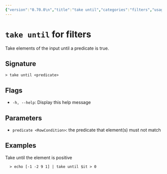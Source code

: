 ```yaml
---
{"version":"0.70.0\n","title":"take until","categories":"filters","usage":"Take elements of the input until a predicate is true.\n"}
---
```

<!-- THIS FILE IS GENERATED BY update_book_commands.cjs USING NUSHELL'S HELP COMMANDS.
REFRAIN FROM EDITING IT MANUALLY.-->
# <code>take until</code> for filters

<div class='command-title'>Take elements of the input until a predicate is true.</div>

## Signature

```> take until <predicate>```

## Flags

 * ```-h, --help```: Display this help message
## Parameters

 * ```predicate <RowCondition>```: the predicate that element(s) must not match
## Examples

  Take until the element is positive
```shell
  > echo [-1 -2 9 1] | take until $it > 0
```


